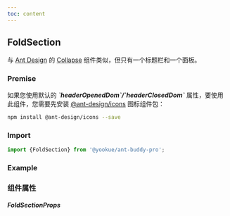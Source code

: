 ```yaml
---
toc: content
---
```


## FoldSection

与 [Ant Design](https://ant.design/) 的 [Collapse](https://4x.ant.design/components/collapse/) 组件类似，但只有一个标题栏和一个面板。

### Premise

<Alert type='info'>
  如果您使用默认的 <b><i>`headerOpenedDom`/`headerClosedDom`</i></b> 属性，要使用此组件，您需要先安装 <a href='https://github.com/ant-design/ant-design-icons' target='_blank'>@ant-design/icons</a> 图标组件包：
</Alert>

```bash
npm install @ant-design/icons --save
```

### Import

```jsx | pure
import {FoldSection} from '@yookue/ant-buddy-pro';
```

### Example

<code src="./demo.zh-CN.tsx"></code>

### 组件属性

##### FoldSectionProps

<API src="@/layout/FoldSection/index.tsx" hideTitle></API>
